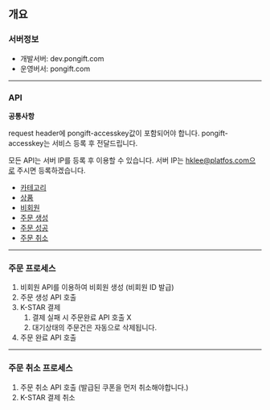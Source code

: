 ## 개요

### 서버정보

- 개발서버: dev.pongift.com
- 운영버서: pongift.com

- - -

### API

**공통사항**

request header에 pongift-accesskey값이 포함되어야 합니다.
pongift-accesskey는 서비스 등록 후 전달드립니다.

모든 API는 서버 IP를 등록 후 이용할 수 있습니다.
서버 IP는 hklee@platfos.com으로 주시면 등록하겠습니다.

- [카테고리](https://github.com/platfos01/api-document/blob/master/%EC%B9%B4%ED%85%8C%EA%B3%A0%EB%A6%AC.md)
- [상품](https://github.com/platfos01/api-document/blob/master/%EC%83%81%ED%92%88.md)
- [비회원](https://github.com/platfos01/api-document/blob/master/%EB%B9%84%ED%9A%8C%EC%9B%90.md)
- [주문 생성](https://github.com/platfos01/api-document/blob/master/%EC%A3%BC%EB%AC%B8%20%EC%83%9D%EC%84%B1.md)
- [주문 성공](https://github.com/platfos01/api-document/blob/master/%EC%A3%BC%EB%AC%B8%20%EC%84%B1%EA%B3%B5.md)
- [주문 취소](https://github.com/platfos01/api-document/blob/master/%EC%A3%BC%EB%AC%B8%20%EC%B7%A8%EC%86%8C.md)

- - -

### 주문 프로세스

1. 비회원 API를 이용하여 비회원 생성 (비회원 ID 발급)
2. 주문 생성 API 호출
3. K-STAR 결제
	1. 결제 실패 시 주문완료 API 호출 X
	2. 대기상태의 주문건은 자동으로 삭제됩니다.
4. 주문 완료 API 호출

- - -

### 주문 취소 프로세스

1. 주문 취소 API 호출 (발급된 쿠폰을 먼저 취소해야합니다.)
2. K-STAR 결제 취소